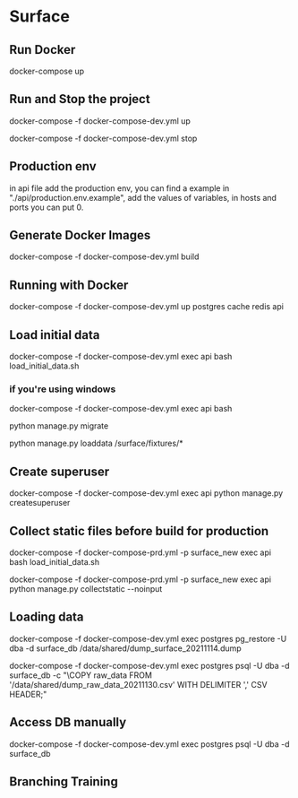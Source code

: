 # Surface

## Run Docker

docker-compose up

## Run and Stop the project

docker-compose -f docker-compose-dev.yml up

docker-compose -f docker-compose-dev.yml stop

## Production env

in api file add the production env, you can find a example in "./api/production.env.example", add the values of variables, in hosts and ports you can put 0.

## Generate Docker Images
docker-compose -f docker-compose-dev.yml build

## Running with Docker

docker-compose -f docker-compose-dev.yml up postgres cache redis api

## Load initial data

docker-compose -f docker-compose-dev.yml exec api bash load_initial_data.sh

### if you're using windows

docker-compose -f docker-compose-dev.yml exec api bash

python manage.py migrate

python manage.py loaddata /surface/fixtures/*

## Create superuser

docker-compose -f docker-compose-dev.yml exec api python manage.py createsuperuser

## Collect static files before build for production

docker-compose -f docker-compose-prd.yml -p surface_new exec api bash load_initial_data.sh

docker-compose -f docker-compose-prd.yml -p surface_new exec api python manage.py collectstatic --noinput

## Loading data

docker-compose -f docker-compose-dev.yml exec postgres pg_restore -U dba -d surface_db /data/shared/dump_surface_20211114.dump

docker-compose -f docker-compose-dev.yml exec postgres psql -U dba -d surface_db -c "\COPY raw_data FROM '/data/shared/dump_raw_data_20211130.csv' WITH DELIMITER ',' CSV HEADER;"

## Access DB manually

docker-compose -f docker-compose-dev.yml exec postgres psql -U dba -d surface_db

## Branching Training

